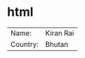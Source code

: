# html
<html>
  <head>
    <body>
      <center>
      <table border="0">
        <tr>
          <td>Name:</td><td> Kiran Rai</td>
        </tr>  
        <tr>
          <td>Country:</td><td>Bhutan</td>
        </tr>
      </center>
    </body>
  </head>
</html>
